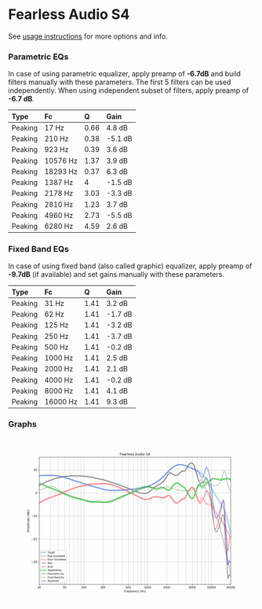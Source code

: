 # Fearless Audio S4
See [usage instructions](https://github.com/jaakkopasanen/AutoEq#usage) for more options and info.

### Parametric EQs
In case of using parametric equalizer, apply preamp of **-6.7dB** and build filters manually
with these parameters. The first 5 filters can be used independently.
When using independent subset of filters, apply preamp of **-6.7 dB**.

| Type    | Fc       |    Q | Gain    |
|:--------|:---------|:-----|:--------|
| Peaking | 17 Hz    | 0.66 | 4.8 dB  |
| Peaking | 210 Hz   | 0.38 | -5.1 dB |
| Peaking | 923 Hz   | 0.39 | 3.6 dB  |
| Peaking | 10576 Hz | 1.37 | 3.9 dB  |
| Peaking | 18293 Hz | 0.37 | 6.3 dB  |
| Peaking | 1387 Hz  | 4    | -1.5 dB |
| Peaking | 2178 Hz  | 3.03 | -3.3 dB |
| Peaking | 2810 Hz  | 1.23 | 3.7 dB  |
| Peaking | 4960 Hz  | 2.73 | -5.5 dB |
| Peaking | 6280 Hz  | 4.59 | 2.6 dB  |

### Fixed Band EQs
In case of using fixed band (also called graphic) equalizer, apply preamp of **-9.7dB**
(if available) and set gains manually with these parameters.

| Type    | Fc       |    Q | Gain    |
|:--------|:---------|:-----|:--------|
| Peaking | 31 Hz    | 1.41 | 3.2 dB  |
| Peaking | 62 Hz    | 1.41 | -1.7 dB |
| Peaking | 125 Hz   | 1.41 | -3.2 dB |
| Peaking | 250 Hz   | 1.41 | -3.7 dB |
| Peaking | 500 Hz   | 1.41 | -0.2 dB |
| Peaking | 1000 Hz  | 1.41 | 2.5 dB  |
| Peaking | 2000 Hz  | 1.41 | 2.1 dB  |
| Peaking | 4000 Hz  | 1.41 | -0.2 dB |
| Peaking | 8000 Hz  | 1.41 | 4.1 dB  |
| Peaking | 16000 Hz | 1.41 | 9.3 dB  |

### Graphs
![](./Fearless%20Audio%20S4.png)